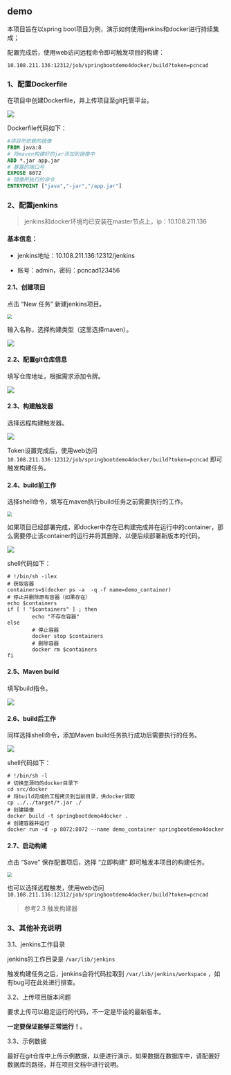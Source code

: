 ## demo

本项目旨在以spring boot项目为例，演示如何使用jenkins和docker进行持续集成；

配置完成后，使用web访问远程命令即可触发项目的构建：

`10.108.211.136:12312/job/springbootdemo4docker/build?token=pcncad`



### 1、配置Dockerfile

在项目中创建Dockerfile，并上传项目至git托管平台。

![](https://tva1.sinaimg.cn/large/007S8ZIlly1gegujra1moj30r80bx760.jpg)

Dockerfile代码如下：

```dockerfile
#项目所依赖的镜像
FROM java:8
# 将maven构建好的jar添加到镜像中
ADD *.jar app.jar
# 暴露的端口号
EXPOSE 8072
# 镜像所执行的命令
ENTRYPOINT ["java","-jar","/app.jar"]
```





### 2、配置jenkins

> jenkins和docker环境均已安装在master节点上，ip：10.108.211.136

#### 基本信息：

* jenkins地址：10.108.211.136:12312/jenkins

* 账号：admin，密码：pcncad123456



#### 2.1、创建项目

点击 “New 任务” 新建jenkins项目。

<img src="https://tva1.sinaimg.cn/large/007S8ZIlly1gegtrhcv2aj30a80bfgmf.jpg" style="zoom: 67%;" />

输入名称，选择构建类型（这里选择maven）。

<img src="https://tva1.sinaimg.cn/large/007S8ZIlly1gegttsl4m8j31590n6gq1.jpg"  />



#### 2.2、配置git仓库信息

填写仓库地址，根据需求添加令牌。

![](https://tva1.sinaimg.cn/large/007S8ZIlly1gegu1ul7g2j313p0fpgn2.jpg)



#### 2.3、构建触发器

选择远程构建触发器。

![](https://tva1.sinaimg.cn/large/007S8ZIlly1gegu3airsjj313o09lwg4.jpg)

Token设置完成后，使用web访问 `10.108.211.136:12312/job/springbootdemo4docker/build?token=pcncad` 即可触发构建任务。



#### 2.4、build前工作

选择shell命令，填写在maven执行build任务之前需要执行的工作。

<img src="https://tva1.sinaimg.cn/large/007S8ZIlly1gegu90ah20j308d05v0sx.jpg" style="zoom: 67%;" />

如果项目已经部署完成，即docker中存在已构建完成并在运行中的container，那么需要停止该container的运行并将其删除，以便后续部署新版本的代码。

![](https://tva1.sinaimg.cn/large/007S8ZIlly1gegu6zt3blj30hl0dxmye.jpg)

shell代码如下：

```shell
# !/bin/sh -ilex
# 获取容器
containers=$(docker ps -a  -q -f name=demo_container)
# 停止并删除原有容器（如果存在）
echo $containers
if [ ! "$containers" ] ; then
        echo "不存在容器"
else
		# 停止容器
        docker stop $containers
        # 删除容器
        docker rm $containers
fi
```



#### 2.5、Maven build

填写build指令。

![](https://tva1.sinaimg.cn/large/007S8ZIlly1gegubdg7nwj30e704b0sr.jpg)



#### 2.6、build后工作

同样选择shell命令，添加Maven build任务执行成功后需要执行的任务。

![](https://tva1.sinaimg.cn/large/007S8ZIlly1gegucr0npwj30os0bh3zy.jpg)

shell代码如下：

```shell
# !/bin/sh -l
# 切换至源码的docker目录下
cd src/docker
# 将build完成的工程拷贝到当前目录，供docker调取
cp ../../target/*.jar ./
# 创建镜像
docker build -t springbootdemo4docker .
# 创建容器并运行
docker run -d -p 8072:8072 --name demo_container springbootdemo4docker
```



#### 2.7、启动构建

点击 “Save” 保存配置项后，选择 “立即构建” 即可触发本项目的构建任务。

<img src="https://tva1.sinaimg.cn/large/007S8ZIlly1gegufuo0owj309c0agaas.jpg" style="zoom: 67%;" />

也可以选择远程触发，使用web访问`10.108.211.136:12312/job/springbootdemo4docker/build?token=pcncad`

> 参考2.3 触发构建器



### 3、其他补充说明

3.1、jenkins工作目录

jenkins的工作目录是 `/var/lib/jenkins`

触发构建任务之后，jenkins会将代码拉取到 `/var/lib/jenkins/workspace` ，如有bug可在此处进行排查。

3.2、上传项目版本问题

要求上传可以稳定运行的代码，不一定是毕设的最新版本。

**一定要保证能够正常运行！**。

3.3、示例数据

最好在git仓库中上传示例数据，以便进行演示，如果数据在数据库中，请配置好数据库的路径，并在项目文档中进行说明。










